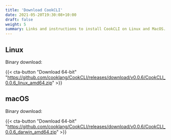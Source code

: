 ```yaml
---
title: 'Download CookCLI'
date: 2021-05-20T19:30:08+10:00
draft: false
weight: 5
summary: Links and instructions to install CookCLI on Linux and MacOS.
---
```



## Linux

Binary download:

{{< cta-button "Download 64-bit" "https://github.com/cooklang/CookCLI/releases/download/v0.0.6/CookCLI_0.0.6_linux_amd64.zip" >}}

## macOS

Binary download:

{{< cta-button "Download 64-bit" "https://github.com/cooklang/CookCLI/releases/download/v0.0.6/CookCLI_0.0.6_darwin_amd64.zip" >}}

